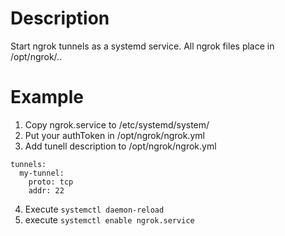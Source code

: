 # Description
Start ngrok tunnels as a systemd service. All ngrok files place in /opt/ngrok/..

# Example
1. Copy ngrok.service to /etc/systemd/system/
2. Put your authToken in /opt/ngrok/ngrok.yml
3. Add tunell description to /opt/ngrok/ngrok.yml
```
tunnels:
  my-tunnel:
    proto: tcp
    addr: 22
```
4. Execute ```systemctl daemon-reload```
5. execute ```systemctl enable ngrok.service```
